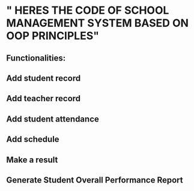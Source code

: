 # " HERES THE CODE OF SCHOOL MANAGEMENT SYSTEM BASED ON OOP PRINCIPLES" 




## Functionalities:

## Add student record
## Add teacher record
## Add student attendance
## Add schedule
## Make a result 
## Generate Student Overall Performance Report
